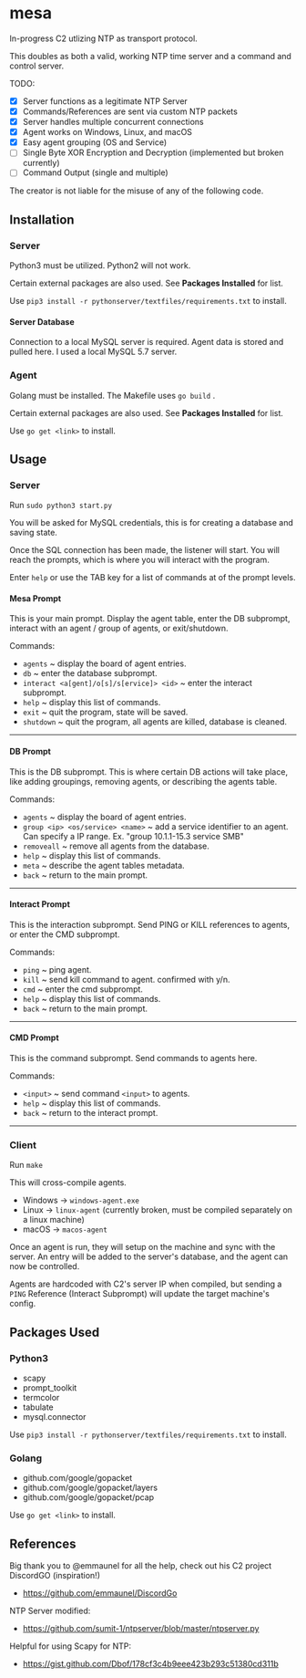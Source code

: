 # mesa
In-progress C2 utlizing NTP as transport protocol.

This doubles as both a valid, working NTP time server and a command and control server.

TODO:
- [x] Server functions as a legitimate NTP Server
- [x] Commands/References are sent via custom NTP packets
- [x] Server handles multiple concurrent connections
- [x] Agent works on Windows, Linux, and macOS
- [x] Easy agent grouping (OS and Service)
- [ ] Single Byte XOR Encryption and Decryption (implemented but broken currently)
- [ ] Command Output (single and multiple)

The creator is not liable for the misuse of any of the following code. 

## Installation
### Server
Python3 must be utilized. Python2 will not work. 

Certain external packages are also used. See **Packages Installed** for list.

Use `pip3 install -r pythonserver/textfiles/requirements.txt` to install.

#### Server Database
Connection to a local MySQL server is required. Agent data is stored and pulled here.
I used a local MySQL 5.7 server. 

### Agent
Golang must be installed. The Makefile uses `go build` .

Certain external packages are also used. See **Packages Installed** for list.

Use `go get <link>` to install.

## Usage
### Server
Run `sudo python3 start.py` 

You will be asked for MySQL credentials, this is for creating a database and saving state.

Once the SQL connection has been made, the listener will start. You will reach the prompts, which is where you will interact with the program.

Enter `help` or use the TAB key for a list of commands at of the prompt levels.

#### Mesa Prompt
This is your main prompt. Display the agent table, enter the DB subprompt, interact with an agent / group of agents, or exit/shutdown. 

Commands: 
 - `agents` ~ display the board of agent entries.
 - `db` ~ enter the database subprompt.
 - `interact <a[gent]/o[s]/s[ervice]> <id>` ~ enter the interact subprompt. 
 - `help` ~ display this list of commands.
 - `exit` ~ quit the program, state will be saved.
 - `shutdown` ~ quit the program, all agents are killed, database is cleaned.
---
#### DB Prompt
This is the DB subprompt. This is where certain DB actions will take place, like adding groupings, removing agents, or describing the agents table.

Commands: 
 - `agents` ~ display the board of agent entries.
 - `group <ip> <os/service> <name>` ~ add a service identifier to an agent. Can specify a IP range. Ex. \"group 10.1.1-15.3 service SMB\"
 - `removeall` ~ remove all agents from the database.
 - `help` ~ display this list of commands.
 - `meta` ~ describe the agent tables metadata.
 - `back` ~ return to the main prompt.
---
#### Interact Prompt
This is the interaction subprompt. Send PING or KILL references to agents, or enter the CMD subprompt.

Commands:
 - `ping` ~ ping agent.
 - `kill` ~ send kill command to agent. confirmed with y/n.
 - `cmd` ~ enter the cmd subprompt.
 - `help` ~ display this list of commands.
 - `back` ~ return to the main prompt.
---
#### CMD Prompt

This is the command subprompt. Send commands to agents here.

Commands: 
 - `<input>` ~ send command `<input>` to agents.
 - `help` ~ display this list of commands.
 - `back` ~ return to the interact prompt.
---
### Client
Run `make`  

This will cross-compile agents. 
- Windows -> `windows-agent.exe`
- Linux -> `linux-agent` (currently broken, must be compiled separately on a linux machine)
- macOS -> `macos-agent`

Once an agent is run, they will setup on the machine and sync with the server. An entry will be added to the server's database, and the agent can now be controlled.

Agents are hardcoded with C2's server IP when compiled, but sending a `PING` Reference (Interact Subprompt) will update the target machine's config.

## Packages Used
### Python3
- scapy
- prompt_toolkit
- termcolor
- tabulate
- mysql.connector

Use `pip3 install -r pythonserver/textfiles/requirements.txt` to install.

### Golang
- github.com/google/gopacket
- github.com/google/gopacket/layers
- github.com/google/gopacket/pcap

Use `go get <link>` to install.

## References

Big thank you to @emmaunel for all the help, check out his C2 project DiscordGO (inspiration!)
- https://github.com/emmaunel/DiscordGo

NTP Server modified: 
- https://github.com/sumit-1/ntpserver/blob/master/ntpserver.py

Helpful for using Scapy for NTP: 
- https://gist.github.com/Dbof/178cf3c4b9eee423b293c51380cd311b

